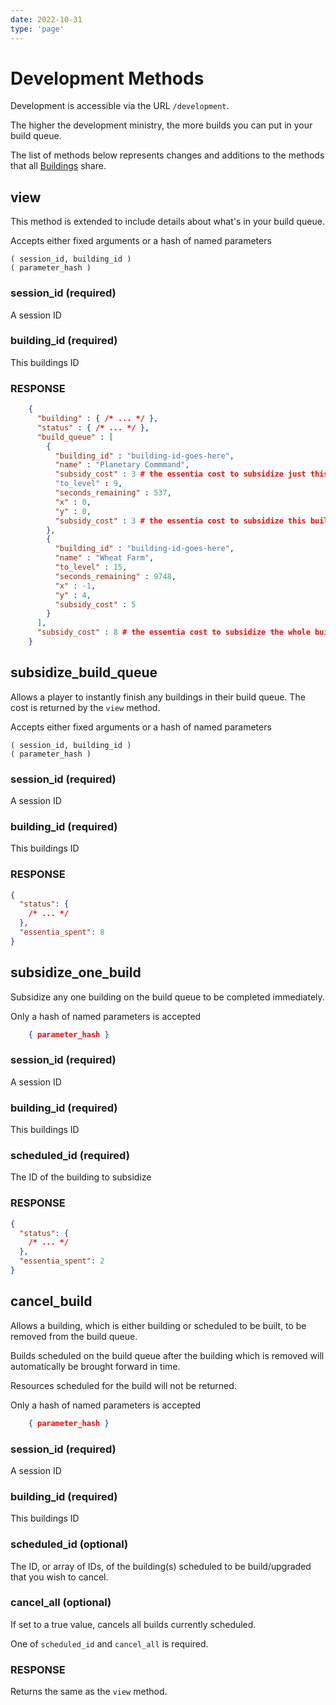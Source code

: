```yaml
---
date: 2022-10-31
type: 'page'
---
```


# Development Methods

Development is accessible via the URL `/development`.

The higher the development ministry, the more builds you can put in your build queue.

The list of methods below represents changes and additions to the methods that all [Buildings](/api/Buildings) share.

## view

This method is extended to include details about what's in your build queue.

Accepts either fixed arguments or a hash of named parameters

    ( session_id, building_id )
    ( parameter_hash )

### session_id (required)

A session ID

### building_id (required)

This buildings ID

### RESPONSE

```json
    {
      "building" : { /* ... */ },
      "status" : { /* ... */ },
      "build_queue" : [
        {
          "building_id" : "building-id-goes-here",
          "name" : "Planetary Commmand",
          "subsidy_cost" : 3 # the essentia cost to subsidize just this building
          "to_level" : 9,
          "seconds_remaining" : 537,
          "x" : 0,
          "y" : 0,
          "subsidy_cost" : 3 # the essentia cost to subsidize this building
        },
        {
          "building_id" : "building-id-goes-here",
          "name" : "Wheat Farm",
          "to_level" : 15,
          "seconds_remaining" : 9748,
          "x" : -1,
          "y" : 4,
          "subsidy_cost" : 5
        }
      ],
      "subsidy_cost" : 8 # the essentia cost to subsidize the whole build queue
    }
```

## subsidize_build_queue

Allows a player to instantly finish any buildings in their build queue.
The cost is returned by the `view` method.

Accepts either fixed arguments or a hash of named parameters

    ( session_id, building_id )
    ( parameter_hash )

### session_id (required)

A session ID

### building_id (required)

This buildings ID

### RESPONSE

```json
{
  "status": {
    /* ... */
  },
  "essentia_spent": 8
}
```

## subsidize_one_build

Subsidize any one building on the build queue to be completed immediately.

Only a hash of named parameters is accepted

```json
    { parameter_hash }
```

### session_id (required)

A session ID

### building_id (required)

This buildings ID

### scheduled_id (required)

The ID of the building to subsidize

### RESPONSE

```json
{
  "status": {
    /* ... */
  },
  "essentia_spent": 2
}
```

## cancel_build

Allows a building, which is either building or scheduled to be built, to
be removed from the build queue.

Builds scheduled on the build queue after the building which is removed will
automatically be brought forward in time.

Resources scheduled for the build will not be returned.

Only a hash of named parameters is accepted

```json
    { parameter_hash }
```

### session_id (required)

A session ID

### building_id (required)

This buildings ID

### scheduled_id (optional)

The ID, or array of IDs, of the building(s) scheduled to be build/upgraded that you wish to cancel.

### cancel_all (optional)

If set to a true value, cancels all builds currently scheduled.

One of `scheduled_id` and `cancel_all` is required.

### RESPONSE

Returns the same as the `view` method.

```

```
